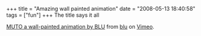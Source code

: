 +++
title = "Amazing wall painted animation"
date = "2008-05-13 18:40:58"
tags = ["fun"]
+++
The title says it all

[MUTO a wall-painted animation by
BLU](http://www.vimeo.com/993998?pg=embed&sec=993998) from
[blu](http://www.vimeo.com/blu?pg=embed&sec=993998) on
[Vimeo](http://vimeo.com?pg=embed&sec=993998).

